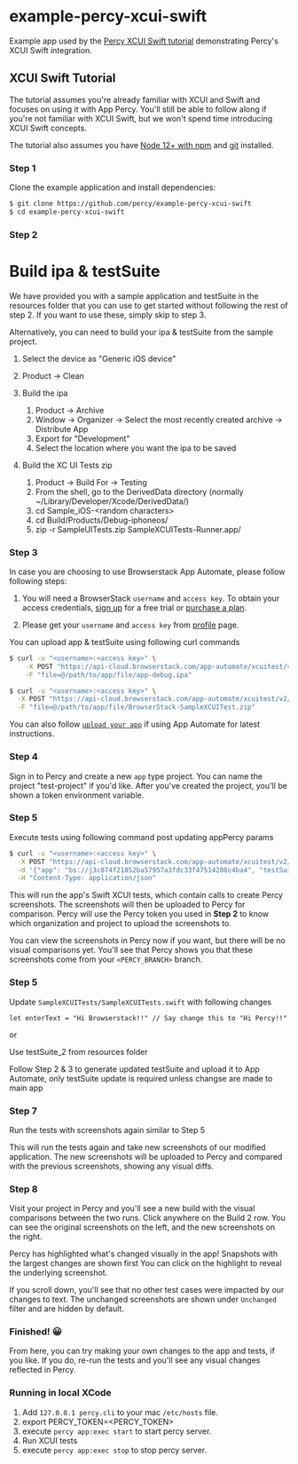 # example-percy-xcui-swift
Example app used by the [Percy XCUI Swift tutorial](https://docs.percy.io/v2-app/docs/xcuitest) demonstrating Percy's XCUI Swift integration.

## XCUI Swift Tutorial

The tutorial assumes you're already familiar with XCUI and Swift and focuses on using it with App Percy. You'll still
be able to follow along if you're not familiar with XCUI Swift, but we won't
spend time introducing XCUI Swift concepts.


The tutorial also assumes you have [Node 12+ with
npm](https://nodejs.org/en/download/) and
[git](https://git-scm.com/book/en/v2/Getting-Started-Installing-Git) installed.

### Step 1

Clone the example application and install dependencies:

```bash
$ git clone https://github.com/percy/example-percy-xcui-swift
$ cd example-percy-xcui-swift
```

### Step 2
# Build ipa & testSuite

We have provided you with a sample application and testSuite in the resources folder that you can use to get started without following the rest of step 2. If you want to use these, simply skip to step 3.

Alternatively, you can need to build your ipa & testSuite from the sample project.

1. Select the device as "Generic iOS device"
2. Product -> Clean
3. Build the ipa
	1. Product -> Archive
	2. Window -> Organizer -> Select the most recently created archive -> Distribute App
	3. Export for "Development"
	4. Select the location where you want the ipa to be saved

4. Build the XC UI Tests zip
	1. Product -> Build For -> Testing
	2. From the shell, go to the DerivedData directory (normally ~/Library/Developer/Xcode/DerivedData/)
	3. cd Sample_iOS-&lt;random characters&gt;
	4. cd Build/Products/Debug-iphoneos/
	5. zip -r SampleUITests.zip SampleXCUITests-Runner.app/

### Step 3

In case you are choosing to use Browserstack App Automate, please follow following steps:

1. You will need a BrowserStack `username` and `access key`. To obtain your access credentials, [sign up](https://www.browserstack.com/users/sign_up?utm_campaign=Search-Brand-India&utm_source=google&utm_medium=cpc&utm_content=609922405128&utm_term=browserstack) for a free trial or [purchase a plan](https://www.browserstack.com/pricing).

2. Please get your `username` and `access key` from [profile](https://www.browserstack.com/accounts/profile) page.

You can upload app & testSuite using following curl commands
```bash
$ curl -u "<username>:<access key>" \
    -X POST "https://api-cloud.browserstack.com/app-automate/xcuitest/v2/app" \
    -F "file=@/path/to/app/file/app-debug.ipa"
```

```bash
$ curl -u "<username>:<access key>" \
  -X POST "https://api-cloud.browserstack.com/app-automate/xcuitest/v2/test-suite" \
  -F "file=@/path/to/app/file/BrowserStack-SampleXCUITest.zip"
```

You can also follow [`upload your app`](https://www.browserstack.com/docs/app-automate/xcuitest/getting-started#2-upload-your-app) if using App Automate for latest instructions.

### Step 4

Sign in to Percy and create a new `app` type project. You can name the project "test-project" if you'd like. After you've created the project, you'll be shown a token environment variable.

### Step 5

Execute tests using following command post updating appPercy params

```bash
$ curl -u "<username>:<access key>" \
  -X POST "https://api-cloud.browserstack.com/app-automate/xcuitest/v2/build" \
  -d '{"app": "bs://j3c874f21852ba57957a3fdc33f47514288c4ba4", "testSuite": "bs://f7c874f21852ba57957a3fdc33f47514288c4ba4",  "devices": ["iPhone 11-13"], "appPercy": {"PERCY_TOKEN": "<TOKEN>", "env": {"PERCY_BRANCH": "test"}}}' \
  -H "Content-Type: application/json" 
```


This will run the app's Swift XCUI tests, which contain calls to create Percy screenshots. The screenshots
will then be uploaded to Percy for comparison. Percy will use the Percy token you used in **Step 2**
to know which organization and project to upload the screenshots to.

You can view the screenshots in Percy now if you want, but there will be no visual comparisons
yet. You'll see that Percy shows you that these screenshots come from your `<PERCY_BRANCH>` branch.

### Step 5

Update `SampleXCUITests/SampleXCUITests.swift` with following changes

```
let enterText = "Hi Browserstack!!" // Say change this to "Hi Percy!!"
```
or

Use testSuite_2 from resources folder

Follow Step 2 & 3 to generate updated testSuite and upload it to App Automate, only testSuite update is required unless changse are made to main app

### Step 7

Run the tests with screenshots again similar to Step 5

This will run the tests again and take new screenshots of our modified application. The new screenshots
will be uploaded to Percy and compared with the previous screenshots, showing any visual diffs.

### Step 8

Visit your project in Percy and you'll see a new build with the visual comparisons between the two
runs. Click anywhere on the Build 2 row. You can see the original screenshots on the left, and the new
screenshots on the right.

Percy has highlighted what's changed visually in the app! Snapshots with the largest changes are
shown first You can click on the highlight to reveal the underlying screenshot.

If you scroll down, you'll see that no other test cases were impacted by our changes to text. 
The unchanged screenshots are shown under `Unchanged` filter and are hidden by default.

### Finished! 😀

From here, you can try making your own changes to the app and tests, if you like. If you do, re-run
the tests and you'll see any visual changes reflected in Percy.

### Running in local XCode

1. Add `127.0.0.1 percy.cli` to your mac `/etc/hosts` file.
2. export PERCY_TOKEN=<PERCY_TOKEN>
3. execute `percy app:exec start` to start percy server.
4. Run XCUI tests
5. execute `percy app:exec stop` to stop percy server.
